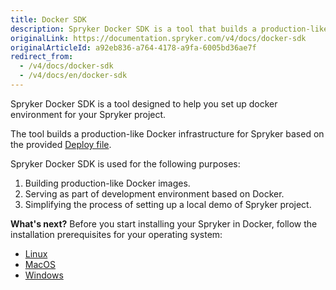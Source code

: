 ```yaml
---
title: Docker SDK
description: Spryker Docker SDK is a tool that builds a production-like Docker infrustructure for Spryker.
originalLink: https://documentation.spryker.com/v4/docs/docker-sdk
originalArticleId: a92eb836-a764-4178-a9fa-6005bd36ae7f
redirect_from:
  - /v4/docs/docker-sdk
  - /v4/docs/en/docker-sdk
---
```


Spryker Docker SDK is a tool designed to help you set up docker environment for your Spryker project.

The tool builds a production-like Docker infrastructure for Spryker based on the provided [Deploy file](/docs/scos/dev/installation/spryker-in-docker/docker-sdk/deploy-file-reference-1.0.html).

Spryker Docker SDK is used for the following purposes:

1. Building production-like Docker images.
2. Serving as part of development environment based on Docker.
3. Simplifying the process of setting up a local demo of Spryker project.

**What's next?**
Before you start installing your Spryker in Docker, follow the installation prerequisites for your operating system:
* [Linux](/docs/scos/dev/installation/spryker-in-docker/docker-installation-prerequisites/docker-installation-prerequisites-linux.html)
* [MacOS](/docs/scos/dev/installation/spryker-in-docker/docker-installation-prerequisites/docker-installation-prerequisites-macos.html)
* [Windows](/docs/scos/dev/installation/spryker-in-docker/docker-installation-prerequisites/docker-installation-prerequisites-windows.html)

<!-- Last review date: Aug 06, 2019by Mike Kalinin, Andrii Tserkovnyi -->
